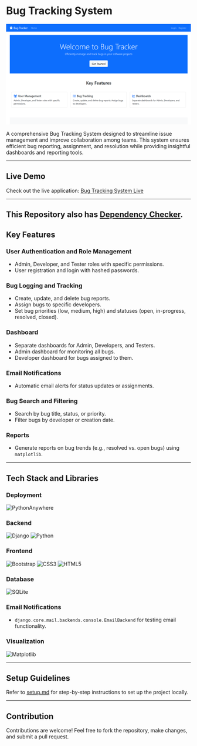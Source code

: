 # Bug Tracking System

![Bug Tracking System](/static/img/homepage.png)

A comprehensive Bug Tracking System designed to streamline issue management and improve collaboration among teams. This system ensures efficient bug reporting, assignment, and resolution while providing insightful dashboards and reporting tools.

---

## Live Demo

Check out the live application: [Bug Tracking System Live](https://chaitanya33.pythonanywhere.com/)


---

## This Repository also has [Dependency Checker](/checker.md).

## Key Features

### **User Authentication and Role Management**
- Admin, Developer, and Tester roles with specific permissions.
- User registration and login with hashed passwords.

### **Bug Logging and Tracking**
- Create, update, and delete bug reports.
- Assign bugs to specific developers.
- Set bug priorities (low, medium, high) and statuses (open, in-progress, resolved, closed).

### **Dashboard**
- Separate dashboards for Admin, Developers, and Testers.
- Admin dashboard for monitoring all bugs.
- Developer dashboard for bugs assigned to them.

### **Email Notifications**
- Automatic email alerts for status updates or assignments.

### **Bug Search and Filtering**
- Search by bug title, status, or priority.
- Filter bugs by developer or creation date.

### **Reports**
- Generate reports on bug trends (e.g., resolved vs. open bugs) using `matplotlib`.

---

## Tech Stack and Libraries

### **Deployment**
![PythonAnywhere](https://img.shields.io/badge/pythonanywhere-%232F9FD7.svg?style=for-the-badge&logo=pythonanywhere&logoColor=151515)

### **Backend**
![Django](https://img.shields.io/badge/django-%23092E20.svg?style=for-the-badge&logo=django&logoColor=white)
![Python](https://img.shields.io/badge/python-3670A0?style=for-the-badge&logo=python&logoColor=ffdd54)


### **Frontend**
![Bootstrap](https://img.shields.io/badge/bootstrap-%238511FA.svg?style=for-the-badge&logo=bootstrap&logoColor=white)
![CSS3](https://img.shields.io/badge/css3-%231572B6.svg?style=for-the-badge&logo=css3&logoColor=white)
![HTML5](https://img.shields.io/badge/html5-%23E34F26.svg?style=for-the-badge&logo=html5&logoColor=white)

### **Database**
![SQLite](https://img.shields.io/badge/sqlite-%2307405e.svg?style=for-the-badge&logo=sqlite&logoColor=white)

### **Email Notifications**
- `django.core.mail.backends.console.EmailBackend` for testing email functionality.

### **Visualization**
![Matplotlib](https://img.shields.io/badge/Matplotlib-%23ffffff.svg?style=for-the-badge&logo=Matplotlib&logoColor=black)

---

## Setup Guidelines

Refer to [setup.md](./Setup.md) for step-by-step instructions to set up the project locally.

---

## Contribution

Contributions are welcome! Feel free to fork the repository, make changes, and submit a pull request.